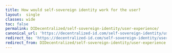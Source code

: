 ```yaml
---
title: How would self-sovereign identity work for the user?
layout:  single
classes: wide
toc: false
permalink: DIDecentralized/self-sovereign-identity/user-experience/
canonical_url: 'https://decentralized-id.com/self-sovereign-identity/user-experience/'
redirect_to: 'https://decentralized-id.com/self-sovereign-identity/user-experience/'
redirect_from: DIDecentralized/self-sovereign-identity/user-experience
---
```

